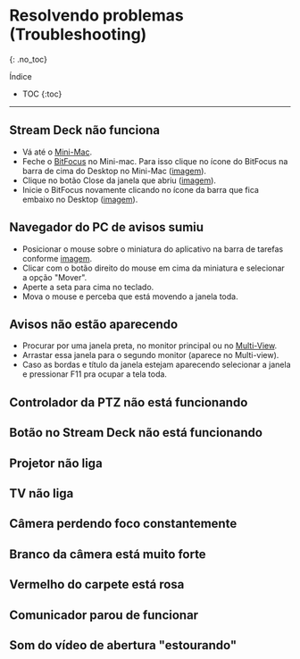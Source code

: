 # Resolvendo problemas (Troubleshooting)
{: .no_toc}

Índice
* TOC
{:toc}
---

## Stream Deck não funciona

- Vá até o [Mini-Mac](/ibcalvariotv/transmissao/equipamentos-e-programas#auxiliar-de-transmissao).
- Feche o [BitFocus](/ibcalvariotv/transmissao/equipamentos-e-programas#bitfocus) no Mini-mac.
Para isso clique no ícone do BitFocus na barra de cima do Desktop no Mini-Mac ([imagem](icone-bit-focus.png)).
- Clique no botão Close da janela que abriu  ([imagem](close-bitfocus.png)).
- Inicie o BitFocus novamente clicando no ícone da barra que fica embaixo no Desktop ([imagem](iniciar-bit-focus.png)).

## Navegador do PC de avisos sumiu

- Posicionar o mouse sobre o miniatura do aplicativo na barra de tarefas conforme [imagem](mover-chrome-avisos.png).
- Clicar com o botão direito do mouse em cima da miniatura e selecionar a opção "Mover".
- Aperte a seta para cima no teclado.
- Mova o mouse e perceba que está movendo a janela toda.

## Avisos não estão aparecendo

- Procurar por uma janela preta, no monitor principal ou no [Multi-View](/ibcalvariotv/transmissao/equipamentos-e-programas#monitor-multi-view).
- Arrastar essa janela para o segundo monitor (aparece no Multi-view).
- Caso as bordas e título da janela estejam aparecendo selecionar a janela e pressionar F11 pra ocupar a tela toda.

## Controlador da PTZ não está funcionando

## Botão no Stream Deck não está funcionando

## Projetor não liga

## TV não liga

## Câmera perdendo foco constantemente

## Branco da câmera está muito forte

## Vermelho do carpete está rosa

## Comunicador parou de funcionar

## Som do vídeo de abertura "estourando"